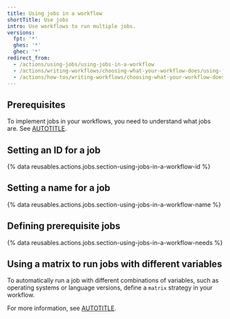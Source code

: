 ```yaml
---
title: Using jobs in a workflow
shortTitle: Use jobs
intro: Use workflows to run multiple jobs.
versions:
  fpt: '*'
  ghes: '*'
  ghec: '*'
redirect_from:
  - /actions/using-jobs/using-jobs-in-a-workflow
  - /actions/writing-workflows/choosing-what-your-workflow-does/using-jobs-in-a-workflow
  - /actions/how-tos/writing-workflows/choosing-what-your-workflow-does/using-jobs-in-a-workflow
---
```


## Prerequisites

To implement jobs in your workflows, you need to understand what jobs are. See [AUTOTITLE](/actions/get-started/understanding-github-actions#jobs).

## Setting an ID for a job

{% data reusables.actions.jobs.section-using-jobs-in-a-workflow-id %}

## Setting a name for a job

{% data reusables.actions.jobs.section-using-jobs-in-a-workflow-name %}

## Defining prerequisite jobs

{% data reusables.actions.jobs.section-using-jobs-in-a-workflow-needs %}

## Using a matrix to run jobs with different variables

To automatically run a job with different combinations of variables, such as operating systems or language versions, define a `matrix` strategy in your workflow.

For more information, see [AUTOTITLE](/actions/how-tos/writing-workflows/choosing-what-your-workflow-does/running-variations-of-jobs-in-a-workflow).
